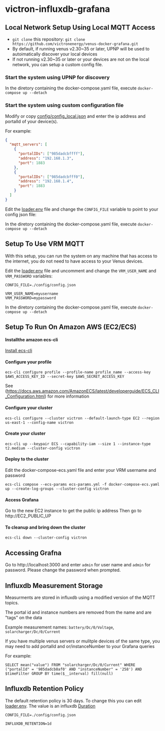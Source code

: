 # victron-influxdb-grafana

## Local Network Setup Using Local MQTT Access 

* `git clone` this repository: `git clone https://github.com/victronenergy/venus-docker-grafana.git`
* By default, if running venus v2.30~35 or later, UPNP will be used to autoimatically discover your local devices
* If not running v2.30~35 or later or your devices are not on the local network, you can setup a custom config file.

### Start the system using UPNP for discovery

In the diretory containing the docker-compose.yaml file, execute `docker-compose up --detach`

### Start the system using custom configuration file

Modify or copy [config/config_local.json](config/config_local.json) and enter the ip address and portalId of your device(s).

For example:

```json
{
  "mqtt_servers": [
    {
      "portalIDs": ["985dadcbffff"],
      "address": "192.168.1.3",
      "port": 1883
    },
    {
      "portalIDs": ["985dadcbfff0"],
      "address": "192.168.1.4",
      "port": 1883
    }
  ]
}
```


Edit the [loader.env](loader.env) file and change the `CONFIG_FILE` variable to point to your config json file:

In the diretory containing the docker-compose.yaml file, execute `docker-compose up --detach`

## Setup To Use VRM MQTT

With this setup, you can run the system on any machine that has access to the internet, you do not need to have access to your Venus devices.

Edit the [loader.env](loader.env) file and uncomment and change the `VRM_USER_NAME` and `VRM_PASSWORD` variables:

```
CONFIG_FILE=./config/config.json

VRM_USER_NAME=myusername
VRM_PASSWORD=mypassword
```

In the diretory containing the docker-compose.yaml file, execute `docker-compose up --detach`

## Setup To Run On Amazon AWS (EC2/ECS)

#### Installthe amazon ecs-cli
[Install ecs-cli](https://docs.aws.amazon.com/AmazonECS/latest/developerguide/ECS_CLI_installation.html)

#### Configure your profile
`ecs-cli configure profile --profile-name profile_name --access-key $AWS_ACCESS_KEY_ID --secret-key $AWS_SECRET_ACCESS_KEY`

See (https://docs.aws.amazon.com/AmazonECS/latest/developerguide/ECS_CLI_Configuration.html) for more information

#### Configure your cluster
`ecs-cli configure --cluster victron --default-launch-type EC2 --region us-east-1 --config-name victron`

#### Create your cluster 
`ecs-cli up --keypair ECS --capability-iam --size 1 --instance-type t2.medium --cluster-config victron`

#### Deploy to the cluster

Edit the docker-compose-ecs.yaml file and enter your VRM username and password

`ecs-cli compose --ecs-params ecs-params.yml -f docker-compose-ecs.yaml up --create-log-groups --cluster-config victron`

#### Access Grafana
Go to the new EC2 instance to get the public ip address
Then go to http://EC2_PUBLIC_UP

#### To cleanup and bring down the cluster
`ecs-cli down --cluster-config victron`


## Accessing Grafna

Go to http://localhost:3000 and enter `admin` for user name and `admin` for password. Please change the password when prompted.

## Influxdb Measurement Storage

Measurments are stored in influxdb using a modified version of the MQTT topics.

The portal id and instance numbers are removed from the name and are "tags" on the data

Example measurement names: `battery/Dc/0/Voltage`, `solarcharger/Dc/0/Current`

If you have multiple venus servers or mulitple devices of the same type, you may need to add portalId and or/instanceNumber to your Grafana queries

For example: 
```
SELECT mean("value") FROM "solarcharger/Dc/0/Current" WHERE ("portalId" = '985dadcb8af0' AND "instanceNumber" = '258') AND $timeFilter GROUP BY time($__interval) fill(null)
```

## Influxdb Retention Policy

The default retention policy is 30 days. To change this you can edit [loader.env](loader.env). The value is an influxdb [Duration](https://docs.influxdata.com/influxdb/v1.7/query_language/spec/#durations)

```
CONFIG_FILE=./config/config.json

INFLUXDB_RETENTION=1d
```
